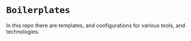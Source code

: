 #  `Boilerplates`

In this repo there are templates, and configurations for various tools, and technologies.
